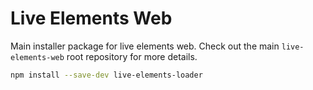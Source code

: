 # Live Elements Web

Main installer package for live elements web. Check out the main `live-elements-web` root repository for more details.

```sh
npm install --save-dev live-elements-loader
```
